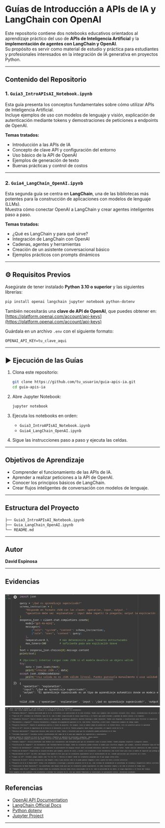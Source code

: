# Guías de Introducción a APIs de IA y LangChain con OpenAI

Este repositorio contiene dos notebooks educativos orientados al aprendizaje práctico del uso de **APIs de Inteligencia Artificial** y la **implementación de agentes con LangChain y OpenAI**.  
Su propósito es servir como material de estudio y práctica para estudiantes y profesionales interesados en la integración de IA generativa en proyectos Python.

---

## Contenido del Repositorio

### 1. `Guia3_IntroAPIsAI_Notebook.ipynb`
Esta guía presenta los conceptos fundamentales sobre cómo utilizar APIs de Inteligencia Artificial.  
Incluye ejemplos de uso con modelos de lenguaje y visión, explicación de autenticación mediante tokens y demostraciones de peticiones a endpoints de OpenAI.

**Temas tratados:**
- Introducción a las APIs de IA  
- Concepto de clave API y configuración del entorno  
- Uso básico de la API de OpenAI  
- Ejemplos de generación de texto  
- Buenas prácticas y control de costos  

---

### 2. `Guia4_LangChain_OpenAI.ipynb`
Esta segunda guía se centra en **LangChain**, una de las bibliotecas más potentes para la construcción de aplicaciones con modelos de lenguaje (LLMs).  
Muestra cómo conectar OpenAI a LangChain y crear agentes inteligentes paso a paso.

**Temas tratados:**
- ¿Qué es LangChain y para qué sirve?  
- Integración de LangChain con OpenAI  
- Cadenas, agentes y herramientas  
- Creación de un asistente conversacional básico  
- Ejemplos prácticos con prompts dinámicos  

---

## ⚙️ Requisitos Previos

Asegúrate de tener instalado **Python 3.10 o superior** y las siguientes librerías:

```bash
pip install openai langchain jupyter notebook python-dotenv
```

También necesitarás una **clave de API de OpenAI**, que puedes obtener en:  
[https://platform.openai.com/account/api-keys](https://platform.openai.com/account/api-keys)

Guárdala en un archivo `.env` con el siguiente formato:

```
OPENAI_API_KEY=tu_clave_aqui
```

---

## ▶️ Ejecución de las Guías

1. Clona este repositorio:
   ```bash
   git clone https://github.com/tu_usuario/guia-apis-ia.git
   cd guia-apis-ia
   ```

2. Abre Jupyter Notebook:
   ```bash
   jupyter notebook
   ```

3. Ejecuta los notebooks en orden:
   - `Guia3_IntroAPIsAI_Notebook.ipynb`
   - `Guia4_LangChain_OpenAI.ipynb`

4. Sigue las instrucciones paso a paso y ejecuta las celdas.

---

## Objetivos de Aprendizaje

- Comprender el funcionamiento de las APIs de IA.  
- Aprender a realizar peticiones a la API de OpenAI.  
- Conocer los principios básicos de LangChain.  
- Crear flujos inteligentes de conversación con modelos de lenguaje.  

---

## Estructura del Proyecto

```
├── Guia3_IntroAPIsAI_Notebook.ipynb
├── Guia_LangChain_OpenAI.ipynb
└── README.md
```

---

## Autor

**David Espinosa**  

---

## Evidencias

![](assets/1.png)
![](assets/2.png)
---

## Referencias

- [OpenAI API Documentation](https://platform.openai.com/docs)
- [LangChain Official Docs](https://python.langchain.com)
- [Python dotenv](https://pypi.org/project/python-dotenv/)
- [Jupyter Project](https://jupyter.org/)

---
